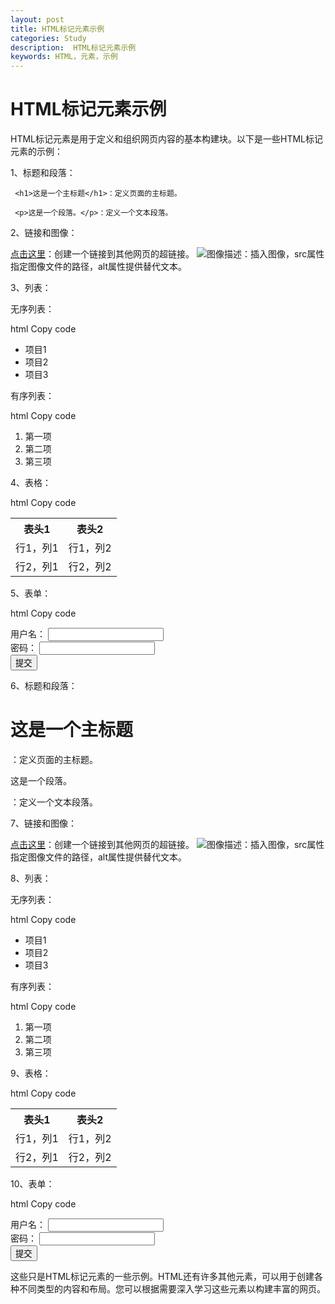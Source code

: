 ```yaml
---
layout: post
title: HTML标记元素示例
categories: Study
description:  HTML标记元素示例
keywords: HTML，元素，示例
---
```


# HTML标记元素示例

HTML标记元素是用于定义和组织网页内容的基本构建块。以下是一些HTML标记元素的示例：

1、标题和段落：

 ` <h1>这是一个主标题</h1>：定义页面的主标题。` 
 
 ` <p>这是一个段落。</p>：定义一个文本段落。` 

2、链接和图像：

<a href="https://www.example.com">点击这里</a>：创建一个链接到其他网页的超链接。
<img src="image.jpg" alt="图像描述">：插入图像，src属性指定图像文件的路径，alt属性提供替代文本。

3、列表：

无序列表：

html
Copy code
<ul>
  <li>项目1</li>
  <li>项目2</li>
  <li>项目3</li>
</ul>

有序列表：

html
Copy code
<ol>
  <li>第一项</li>
  <li>第二项</li>
  <li>第三项</li>
</ol>

4、表格：

html
Copy code
<table>
  <tr>
    <th>表头1</th>
    <th>表头2</th>
  </tr>
  <tr>
    <td>行1，列1</td>
    <td>行1，列2</td>
  </tr>
  <tr>
    <td>行2，列1</td>
    <td>行2，列2</td>
  </tr>
</table>

5、表单：

html
Copy code
<form action="/submit" method="post">
  <label for="username">用户名：</label>
  <input type="text" id="username" name="username"><br>
  <label for="password">密码：</label>
  <input type="password" id="password" name="password"><br>
  <input type="submit" value="提交">
</form>

6、标题和段落：

<h1>这是一个主标题</h1>：定义页面的主标题。
<p>这是一个段落。</p>：定义一个文本段落。

7、链接和图像：

<a href="https://www.example.com">点击这里</a>：创建一个链接到其他网页的超链接。
<img src="image.jpg" alt="图像描述">：插入图像，src属性指定图像文件的路径，alt属性提供替代文本。

8、列表：

无序列表：

html
Copy code
<ul>
  <li>项目1</li>
  <li>项目2</li>
  <li>项目3</li>
</ul>

有序列表：

html
Copy code
<ol>
  <li>第一项</li>
  <li>第二项</li>
  <li>第三项</li>
</ol>

9、表格：

html
Copy code
<table>
  <tr>
    <th>表头1</th>
    <th>表头2</th>
  </tr>
  <tr>
    <td>行1，列1</td>
    <td>行1，列2</td>
  </tr>
  <tr>
    <td>行2，列1</td>
    <td>行2，列2</td>
  </tr>
</table>

10、表单：

html
Copy code
<form action="/submit" method="post">
  <label for="username">用户名：</label>
  <input type="text" id="username" name="username"><br>
  <label for="password">密码：</label>
  <input type="password" id="password" name="password"><br>
  <input type="submit" value="提交">
</form>

这些只是HTML标记元素的一些示例。HTML还有许多其他元素，可以用于创建各种不同类型的内容和布局。您可以根据需要深入学习这些元素以构建丰富的网页。
